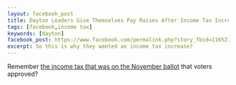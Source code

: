 ```yaml
---
layout: facebook_post
title: Dayton Leaders Give Themselves Pay Raises After Income Tax Increase
tags: [facebook,income tax]
keywords: [dayton]
facebook_post: https://www.facebook.com/permalink.php?story_fbid=1165218933556163&id=1139573672787356
excerpt: So this is why they wanted an income tax increase?
---
```


Remember [the income tax that was on the November ballot](http://hendrixjoseph.github.io/issue_9_dayton_income_tax_increase/) that voters approved?
